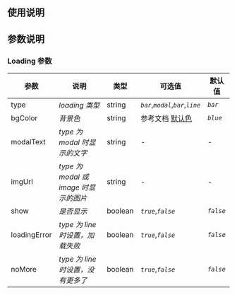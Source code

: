 ## 使用说明

<CodeShow componentName='loading' />

## 参数说明

### Loading 参数

| 参数         | 说明                                  | 类型    | 可选值                             | 默认值    |
| ------------ | ------------------------------------- | ------- | ---------------------------------- | --------- |
| type         | _loading 类型_                        | string  | _`bar`_,_`modal`_,_`bar`_,_`line`_ | _`bar`_   |
| bgColor      | _背景色_                              | string  | 参考文档 [默认色](/home/color)     | _`blue`_  |
| modalText    | _type 为 modal 时显示的文字_          | string  | -                                  | -         |
| imgUrl       | _type 为 modal 或 image 时显示的图片_ | string  | -                                  | -         |
| show         | _是否显示_                            | boolean | _`true`_,_`false`_                 | _`false`_ |
| loadingError | _type 为 line 时设置，加载失败_       | boolean | _`true`_,_`false`_                 | _`false`_ |
| noMore       | _type 为 line 时设置，没有更多了_     | boolean | _`true`_,_`false`_                 | _`false`_ |

<FloatPhone url="https://yinliangdream.github.io/mp-colorui-h5-demo/#/pages/components/loading/index" />
